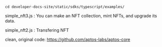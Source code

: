 
```
cd developer-docs-site/static/sdks/typescript/examples/
```

simple_nft3.js : You can make an NFT collection, mint NFTs, and upgrade its data.     

simple_nft2.js : Transfering NFT  

clean, original code: https://github.com/aptos-labs/aptos-core
